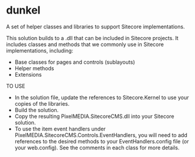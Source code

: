 dunkel
======

A set of helper classes and libraries to support Sitecore implementations.

This solution builds to a .dll that can be included in Sitecore projects.  It includes classes and methods that we commonly use in Sitecore implementations, including:

- Base classes for pages and controls (sublayouts)
- Helper methods
- Extensions

TO USE

- In the solution file, update the references to Sitecore.Kernel to use your copies of the libraries.
- Build the solution.
- Copy the resulting PixelMEDIA.SitecoreCMS.dll into your Sitecore solution.
- To use the item event handlers under PixelMEDIA.SitecoreCMS.Controls.EventHandlers, you will need to add references to the desired methods to your EventHandlers.config file (or your web.config).  See the comments in each class for more details.